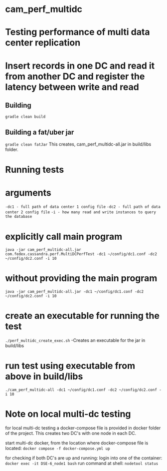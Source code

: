 # cam_perf_multidc

# Testing performance of multi data center replication

# Insert records in one DC and read it from another DC and register the latency between write and read

## Building

`gradle clean build`

## Building a fat/uber jar

`gradle clean fatJar`  This creates, cam_perf_multidc-all.jar in build/libs folder.

# Running tests

# arguments

`-dc1 - full path of data center 1 config file`
`-dc2 - full path of data center 2 config file`
`-i - how many read and write instances to query the database`

# explicitly call main program

`java -jar cam_perf_multidc-all.jar  com.fedex.cassandra.perf.MultiDCPerfTest -dc1 ~/config/dc1.conf -dc2 ~/config/dc2.conf -i 10`

# without providing the main program

`java -jar cam_perf_multidc-all.jar -dc1 ~/config/dc1.conf -dc2 ~/config/dc2.conf -i 10`

# create an executable for running the test

`./perf_multidc_create_exec.sh`    -Creates an executable for the jar in build/libs

# run test using executable from above in build/libs

`./cam_perf_multidc-all -dc1 ~/config/dc1.conf -dc2 ~/config/dc2.conf -i 10`

# Note on local multi-dc testing

for local multi-dc testing a docker-compose file is provided in docker folder of the project. This creates two DC's with
one node in each DC.

start multi-dc docker, from the location where docker-compose file is located:
`docker compose -f docker-compose.yml up`

for checking if both DC's are up and running:
login into one of the container: `docker exec -it DSE-6_node1 bash`
run command at shell: `nodetool status`
